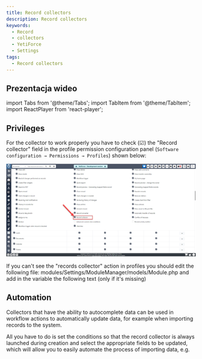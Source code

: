 ```yaml
---
title: Record collectors
description: Record collectors
keywords:
  - Record
  - collectors
  - YetiForce
  - Settings
tags:
  - Record collectors
---
```


## Prezentacja wideo

import Tabs from '@theme/Tabs';
import TabItem from '@theme/TabItem';
import ReactPlayer from 'react-player';

<Tabs groupId="XlIXiQpC9ug">
    <TabItem value="youtube-XlIXiQpC9ug" label="🎬 YouTube">
        <ReactPlayer
            url="https://www.youtube.com/watch?v=XlIXiQpC9ug"
            width="100%"
            height="500px"
            controls={true}
        /></TabItem>
    <TabItem value="yetiforce-XlIXiQpC9ug" label="🎥 YetiForce TV">
        <ReactPlayer url="/video/record-collector.mp4" width="100%" height="500px" controls={true} /></TabItem>
</Tabs>

## Privileges

For the collector to work properly you have to check (☑) the "Record collector" field in the profile permission configuration panel (`Software configuration → Permissions → Profiles`) shown below:

![record-collector-2](record-collector-2.jpg)

If you can't see the "records collector" action in profiles you should edit the following file: modules/Settings/ModuleManager/models/Module.php and add in the variable the following text (only if it's missing)

## Automation

Collectors that have the ability to autocomplete data can be used in workflow actions to automatically update data, for example when importing records to the system.

All you have to do is set the conditions so that the record collector is always launched during creation and select the appropriate fields to be updated, which will allow you to easily automate the process of importing data, e.g.

